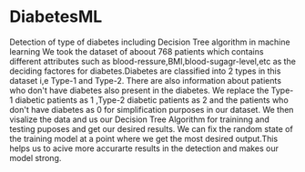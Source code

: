 # DiabetesML
Detection of type of diabetes including Decision Tree algorithm in machine learning
We took the dataset of aboout 768 patients which contains different attributes such as blood-ressure,BMI,blood-sugagr-level,etc as the 
deciding factores for diabetes.Diabetes are classified into 2 types in this dataset i,e Type-1 and Type-2.
There are also information about patients who don't have diabetes also present in the diabetes.
We replace the Type-1 diabetic patients as 1 ,Type-2 diabetic patients as 2 and the patients who don't have diabetes as 0
for simplification purposes in our dataset.
We then visalize the data and us our Decision Tree Algorithm for traininng and testing puposes and get our desired results.
We can fix the random state of the training model at a point where we get the most desired output.This helps us to acive more accurarte results in the detection and makes our model strong.
